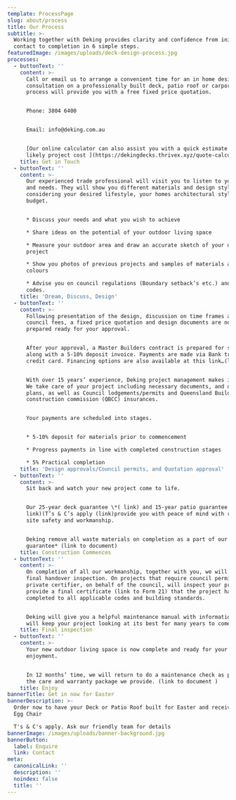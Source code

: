 ```yaml
---
template: ProcessPage
slug: about/process
title: Our Process
subtitle: >-
  Working together with Deking provides clarity and confidence from initial
  contact to completion in 6 simple steps.
featuredImage: /images/uploads/deck-design-process.jpg
processes:
  - buttonText: ''
    content: >-
      Call or email us to arrange a convenient time for an in home design
      consultation on a professionally built deck, patio roof or carport.  Our
      process will provide you with a free fixed price quotation.


      Phone: 3804 6400


      Email: info@deking.com.au


      [Our online calculator can also assist you with a quick estimate of your
      likely project cost ](https://dekingdecks.thrivex.xyz/quote-calculator/)
    title: Get in Touch
  - buttonText: ''
    content: >-
      Our experienced trade professional will visit you to listen to your ideas
      and needs. They will show you different materials and design styles
      considering your desired lifestyle, your homes architectural style and
      budget.


      * Discuss your needs and what you wish to achieve

      * Share ideas on the potential of your outdoor living space

      * Measure your outdoor area and draw an accurate sketch of your deck/patio
      project

      * Show you photos of previous projects and samples of materials and
      colours

      * Advise you on council regulations (Boundary setback’s etc.) and building
      codes.
    title: 'Dream, Discuss, Design'
  - buttonText: ''
    content: >-
      Following presentation of the design, discussion on time frames and
      council fees, a fixed price quotation and design documents are now
      prepared ready for your approval.


      After your approval, a Master Builders contract is prepared for signing,
      along with a 5-10% deposit invoice. Payments are made via Bank transfer or
      credit card. Financing options are also available at this link…(link)


      With over 15 years’ experience, Deking project management makes it simple.
      We take care of your project including necessary documents, and drafted
      plans, as well as Council lodgements/permits and Queensland Building and
      construction commission (QBCC) insurances.


      Your payments are scheduled into stages.


      * 5-10% deposit for materials prior to commencement

      * Progress payments in line with completed construction stages

      * 5% Practical completion
    title: 'Design approvals/Council permits, and Quotation approval'
  - buttonText: ''
    content: >-
      Sit back and watch your new project come to life.


      Our 25-year deck guarantee \*( link) and 15-year patio guarantee \*(
      link)(T’s & C’s apply (link)provide you with peace of mind with regards to
      site safety and workmanship.


      Deking remove all waste materials on completion as a part of our tidy deck
      guarantee* (link to document)
    title: Construction Commences
  - buttonText: ''
    content: >-
      On completion of all our workmanship, together with you, we will perform a
      final handover inspection. On projects that require council permits, a
      private certifier, on behalf of the council, will inspect your project and
      provide a final certificate (link to Form 21) that the project has been
      completed to all applicable codes and building standards.


      Deking will give you a helpful maintenance manual with information that
      will keep your project looking at its best for many years to come.
    title: Final inspection
  - buttonText: ''
    content: >-
      Your new outdoor living space is now complete and ready for your
      enjoyment.


      In 12 months’ time, we will return to do a maintenance check as part of
      the care and warranty package we provide. (link to document )
    title: Enjoy
bannerTitle: Get in now for Easter
bannerDescription: >-
  Order now to have your Deck or Patio Roof built for Easter and receive a free
  Egg Chair

  T's & C's apply. Ask our friendly team for details
bannerImage: /images/uploads/banner-background.jpg
bannerButton:
  label: Enquire
  link: Contact
meta:
  canonicalLink: ''
  description: ''
  noindex: false
  title: ''
---
```


